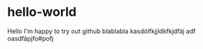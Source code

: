 # hello-world
Hello 
I'm happy to try out github
blablabla
kasdölfkjjldkfkjdfäj
adf
oasdfäpjfo#pofj
